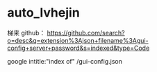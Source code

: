 # auto_lvhejin
梯来
github：
https://github.com/search?o=desc&q=extension%3Ajson+filename%3Agui-config+server+password&s=indexed&type=Code

google
intitle:"index of" /gui-config.json
